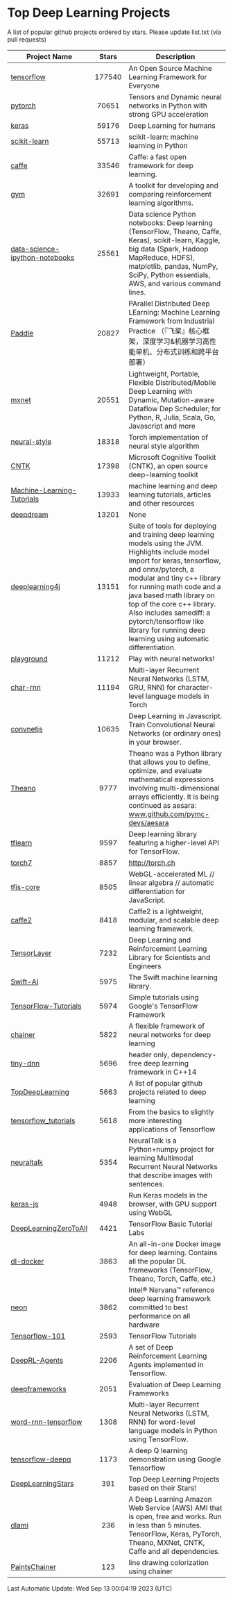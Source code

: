 # Top Deep Learning Projects
A list of popular github projects ordered by stars.
Please update list.txt (via pull requests)

|Project Name| Stars | Description |
| ---------- |:-----:| ----------- |
| [tensorflow](https://github.com/tensorflow/tensorflow) | 177540 | An Open Source Machine Learning Framework for Everyone |
| [pytorch](https://github.com/pytorch/pytorch) | 70651 | Tensors and Dynamic neural networks in Python with strong GPU acceleration |
| [keras](https://github.com/keras-team/keras) | 59176 | Deep Learning for humans |
| [scikit-learn](https://github.com/scikit-learn/scikit-learn) | 55713 | scikit-learn: machine learning in Python |
| [caffe](https://github.com/BVLC/caffe) | 33546 | Caffe: a fast open framework for deep learning. |
| [gym](https://github.com/openai/gym) | 32691 | A toolkit for developing and comparing reinforcement learning algorithms. |
| [data-science-ipython-notebooks](https://github.com/donnemartin/data-science-ipython-notebooks) | 25561 | Data science Python notebooks: Deep learning (TensorFlow, Theano, Caffe, Keras), scikit-learn, Kaggle, big data (Spark, Hadoop MapReduce, HDFS), matplotlib, pandas, NumPy, SciPy, Python essentials, AWS, and various command lines. |
| [Paddle](https://github.com/PaddlePaddle/Paddle) | 20827 | PArallel Distributed Deep LEarning: Machine Learning Framework from Industrial Practice （『飞桨』核心框架，深度学习&机器学习高性能单机、分布式训练和跨平台部署） |
| [mxnet](https://github.com/apache/mxnet) | 20551 | Lightweight, Portable, Flexible Distributed/Mobile Deep Learning with Dynamic, Mutation-aware Dataflow Dep Scheduler; for Python, R, Julia, Scala, Go, Javascript and more |
| [neural-style](https://github.com/jcjohnson/neural-style) | 18318 | Torch implementation of neural style algorithm |
| [CNTK](https://github.com/microsoft/CNTK) | 17398 | Microsoft Cognitive Toolkit (CNTK), an open source deep-learning toolkit |
| [Machine-Learning-Tutorials](https://github.com/ujjwalkarn/Machine-Learning-Tutorials) | 13933 | machine learning and deep learning tutorials, articles and other resources  |
| [deepdream](https://github.com/google/deepdream) | 13201 | None |
| [deeplearning4j](https://github.com/deeplearning4j/deeplearning4j) | 13151 | Suite of tools for deploying and training deep learning models using the JVM. Highlights include model import for keras, tensorflow, and onnx/pytorch, a modular and tiny c++ library for running math code and a java based math library on top of the core c++ library. Also includes samediff: a pytorch/tensorflow like library for running deep learning using automatic differentiation. |
| [playground](https://github.com/tensorflow/playground) | 11212 | Play with neural networks! |
| [char-rnn](https://github.com/karpathy/char-rnn) | 11194 | Multi-layer Recurrent Neural Networks (LSTM, GRU, RNN) for character-level language models in Torch |
| [convnetjs](https://github.com/karpathy/convnetjs) | 10635 | Deep Learning in Javascript. Train Convolutional Neural Networks (or ordinary ones) in your browser. |
| [Theano](https://github.com/Theano/Theano) | 9777 | Theano was a Python library that allows you to define, optimize, and evaluate mathematical expressions involving multi-dimensional arrays efficiently. It is being continued as aesara: www.github.com/pymc-devs/aesara |
| [tflearn](https://github.com/tflearn/tflearn) | 9597 | Deep learning library featuring a higher-level API for TensorFlow. |
| [torch7](https://github.com/torch/torch7) | 8857 | http://torch.ch |
| [tfjs-core](https://github.com/tensorflow/tfjs-core) | 8505 | WebGL-accelerated ML // linear algebra // automatic differentiation for JavaScript. |
| [caffe2](https://github.com/facebookarchive/caffe2) | 8418 | Caffe2 is a lightweight, modular, and scalable deep learning framework. |
| [TensorLayer](https://github.com/tensorlayer/TensorLayer) | 7232 | Deep Learning and Reinforcement Learning Library for Scientists and Engineers  |
| [Swift-AI](https://github.com/Swift-AI/Swift-AI) | 5975 | The Swift machine learning library. |
| [TensorFlow-Tutorials](https://github.com/nlintz/TensorFlow-Tutorials) | 5974 | Simple tutorials using Google's TensorFlow Framework |
| [chainer](https://github.com/chainer/chainer) | 5822 | A flexible framework of neural networks for deep learning |
| [tiny-dnn](https://github.com/tiny-dnn/tiny-dnn) | 5696 | header only, dependency-free deep learning framework in C++14 |
| [TopDeepLearning](https://github.com/aymericdamien/TopDeepLearning) | 5663 | A list of popular github projects related to deep learning |
| [tensorflow_tutorials](https://github.com/pkmital/tensorflow_tutorials) | 5618 | From the basics to slightly more interesting applications of Tensorflow |
| [neuraltalk](https://github.com/karpathy/neuraltalk) | 5354 | NeuralTalk is a Python+numpy project for learning Multimodal Recurrent Neural Networks that describe images with sentences. |
| [keras-js](https://github.com/transcranial/keras-js) | 4948 | Run Keras models in the browser, with GPU support using WebGL |
| [DeepLearningZeroToAll](https://github.com/hunkim/DeepLearningZeroToAll) | 4421 | TensorFlow Basic Tutorial Labs |
| [dl-docker](https://github.com/floydhub/dl-docker) | 3863 | An all-in-one Docker image for deep learning. Contains all the popular DL frameworks (TensorFlow, Theano, Torch, Caffe, etc.) |
| [neon](https://github.com/NervanaSystems/neon) | 3862 | Intel® Nervana™ reference deep learning framework committed to best performance on all hardware |
| [Tensorflow-101](https://github.com/sjchoi86/Tensorflow-101) | 2593 | TensorFlow Tutorials |
| [DeepRL-Agents](https://github.com/awjuliani/DeepRL-Agents) | 2206 | A set of Deep Reinforcement Learning Agents implemented in Tensorflow. |
| [deepframeworks](https://github.com/zer0n/deepframeworks) | 2051 | Evaluation of Deep Learning Frameworks |
| [word-rnn-tensorflow](https://github.com/hunkim/word-rnn-tensorflow) | 1308 | Multi-layer Recurrent Neural Networks (LSTM, RNN) for word-level language models in Python using TensorFlow. |
| [tensorflow-deepq](https://github.com/siemanko/tensorflow-deepq) | 1173 | A deep Q learning demonstration using Google Tensorflow |
| [DeepLearningStars](https://github.com/hunkim/DeepLearningStars) | 391 | Top Deep Learning Projects based on their Stars! |
| [dlami](https://github.com/ritchieng/dlami) | 236 | A Deep Learning Amazon Web Service (AWS) AMI that is open, free and works. Run in less than 5 minutes. TensorFlow, Keras, PyTorch, Theano, MXNet, CNTK, Caffe and all dependencies. |
| [PaintsChainer](https://github.com/taizan/PaintsChainer) | 123 | line drawing colorization using chainer |

Last Automatic Update: Wed Sep 13 00:04:19 2023 (UTC)
